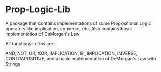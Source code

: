 # Prop-Logic-Lib
A package that contains implementations of some Propositional Logic operators like implication, converse, etc. Also contains basic implementation of DeMorgan's Law

All functions in this are :

AND, NOT, OR, XOR, IMPLICATION, BI_IMPLICATION, INVERSE, CONTRAPOSITIVE, and a basic implementation of DeMorgan's Law with Strings
